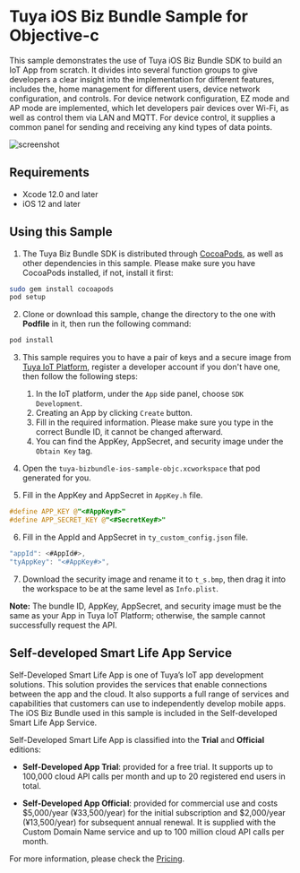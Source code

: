 # Tuya iOS Biz Bundle Sample for Objective-c

This sample demonstrates the use of Tuya iOS Biz Bundle SDK to build an IoT App from scratch. It divides into several function groups to give developers a clear insight into the implementation for different features, includes the, home management for different users, device network configuration, and controls. For device network configuration, EZ mode and AP mode are implemented, which let developers pair devices over Wi-Fi, as well as control them via LAN and MQTT. For device control, it supplies a common panel for sending and receiving any kind types of data points.

![screenshot](./screenshot.png)

## Requirements
* Xcode 12.0 and later
* iOS 12 and later


## Using this Sample
1. The Tuya Biz Bundle SDK is distributed through [CocoaPods](http://cocoapods.org/), as well as other dependencies in this sample. Please make sure you have CocoaPods installed, if not, install it first:

```bash
sudo gem install cocoapods
pod setup
```

2. Clone or download this sample, change the directory to the one with **Podfile** in it, then run the following command:

```bash
pod install
```

3. This sample requires you to have a pair of keys and a secure image from [Tuya IoT Platform](https://developer.tuya.com/), register a developer account if you don't have one, then follow the following steps:
    1. In the IoT platform, under the `App` side panel, choose `SDK Development`.
    2. Creating an App by clicking `Create` button.
    3. Fill in the required information. Please make sure you type in the correct Bundle ID, it cannot be changed afterward.
    4. You can find the AppKey, AppSecret, and security image under the `Obtain Key` tag.

4. Open the `tuya-bizbundle-ios-sample-objc.xcworkspace` that pod generated for you.
5. Fill in the AppKey and AppSecret in `AppKey.h` file.

```objective-c
#define APP_KEY @"<#AppKey#>"
#define APP_SECRET_KEY @"<#SecretKey#>"
```
6. Fill in the AppId and AppSecret in `ty_custom_config.json` file.

```objective-c
"appId": <#AppId#>,
"tyAppKey": "<#AppKey#>",
```

7. Download the security image and rename it to `t_s.bmp`, then drag it into the workspace to be at the same level as `Info.plist`.

**Note:** The bundle ID, AppKey, AppSecret, and security image must be the same as your App in Tuya IoT Platform; otherwise, the sample cannot successfully request the API.

## Self-developed Smart Life App Service
Self-Developed Smart Life App is one of Tuya’s IoT app development solutions. This solution provides the services that enable connections between the app and the cloud. It also supports a full range of services and capabilities that customers can use to independently develop mobile apps. The iOS Biz Bundle used in this sample is included in the Self-developed Smart Life App Service.

Self-Developed Smart Life App is classified into the **Trial** and **Official** editions:

- **Self-Developed App Trial**: provided for a free trial. It supports up to 100,000 cloud API calls per month and up to 20 registered end users in total.

- **Self-Developed App Official**: provided for commercial use and costs $5,000/year (¥33,500/year) for the initial subscription and $2,000/year (¥13,500/year) for subsequent annual renewal. It is supplied with the Custom Domain Name service and up to 100 million cloud API calls per month.

For more information, please check the [Pricing](https://developer.tuya.com/en/docs/app-development/app-sdk-price?id=Kbu0tcr2cbx3o).

